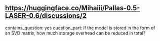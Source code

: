 ## https://huggingface.co/Mihaiii/Pallas-0.5-LASER-0.6/discussions/2

contains_question: yes
question_part: If the model is stored in the form of an SVD matrix, how much storage overhead can be reduced in total?